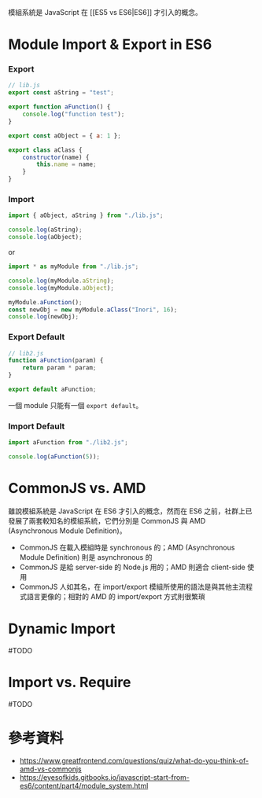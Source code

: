 模組系統是 JavaScript 在 [[ES5 vs ES6|ES6]] 才引入的概念。

# Module Import & Export in ES6

### Export

```JavaScript
// lib.js
export const aString = "test";

export function aFunction() {
    console.log("function test");
}

export const aObject = { a: 1 };

export class aClass {
    constructor(name) {
        this.name = name;
    }
}
```

### Import

```JavaScript
import { aObject, aString } from "./lib.js";

console.log(aString);
console.log(aObject);
```

or

```JavaScript
import * as myModule from "./lib.js";

console.log(myModule.aString);
console.log(myModule.aObject);

myModule.aFunction();
const newObj = new myModule.aClass("Inori", 16);
console.log(newObj);
```

### Export Default

```JavaScript
// lib2.js
function aFunction(param) {
    return param * param;
}

export default aFunction;
```

一個 module 只能有一個 `export default`。

### Import Default

```JavaScript
import aFunction from "./lib2.js";

console.log(aFunction(5));
```

# CommonJS vs. AMD

雖說模組系統是 JavaScript 在 ES6 才引入的概念，然而在 ES6 之前，社群上已發展了兩套較知名的模組系統，它們分別是 CommonJS 與 AMD (Asynchronous Module Definition)。

- CommonJS 在載入模組時是 synchronous 的；AMD (Asynchronous Module Definition) 則是 asynchronous 的
- CommonJS 是給 server-side 的 Node.js 用的；AMD 則適合 client-side 使用
- CommonJS 人如其名，在 import/export 模組所使用的語法是與其他主流程式語言更像的；相對的 AMD 的 import/export 方式則很繁瑣

# Dynamic Import

#TODO 

# Import vs. Require

#TODO 

# 參考資料

- <https://www.greatfrontend.com/questions/quiz/what-do-you-think-of-amd-vs-commonjs>
- <https://eyesofkids.gitbooks.io/javascript-start-from-es6/content/part4/module_system.html>
